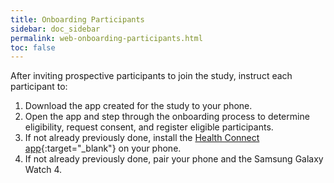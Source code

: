 ```yaml
---
title: Onboarding Participants
sidebar: doc_sidebar
permalink: web-onboarding-participants.html
toc: false
---
```


After inviting prospective participants to join the study, instruct each participant to:

1. Download the app created for the study to your phone.
2. Open the app and step through the onboarding process to determine eligibility, request consent, and register eligible participants.
3. If not already previously done, install the [Health Connect app](https://play.google.com/store/apps/details?id=com.google.android.apps.healthdata){:target="_blank"} on your phone.
4. If not already previously done, pair your phone and the Samsung Galaxy Watch 4.
